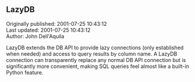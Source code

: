 ## LazyDB  
Originally published: 2001-07-25 10:43:12  
Last updated: 2001-07-25 10:43:12  
Author: John Dell'Aquila  
  
LazyDB extends the DB API to provide lazy connections (only
established when needed) and access to query results by column
name. A LazyDB connection can transparently replace any normal
DB API connection but is significantly more convenient, making
SQL queries feel almost like a built-in Python feature.